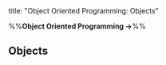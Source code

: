 <frontmatter>
title: "Object Oriented Programming: Objects"
</frontmatter>

<link rel="stylesheet" href="{{baseUrl}}/css/textbook.css">

<div class="website-content" id="all">

%%**Object Oriented Programming →**%%

## Objects

<div id="main">

<include src="basic/embed.md" boilerplate  />
<include src="abstraction/embed.md" boilerplate  />
<include src="encapsulation/embed.md" boilerplate  />

</div>

</div>
